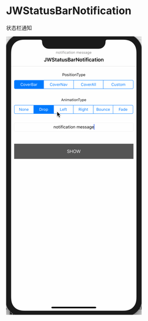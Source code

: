 # JWStatusBarNotification
状态栏通知

![1231](https://github.com/junwangInChina/JWStatusBarNotification/blob/master/JWStatusBarNotification/JWStatusBarNotification/example.gif)
